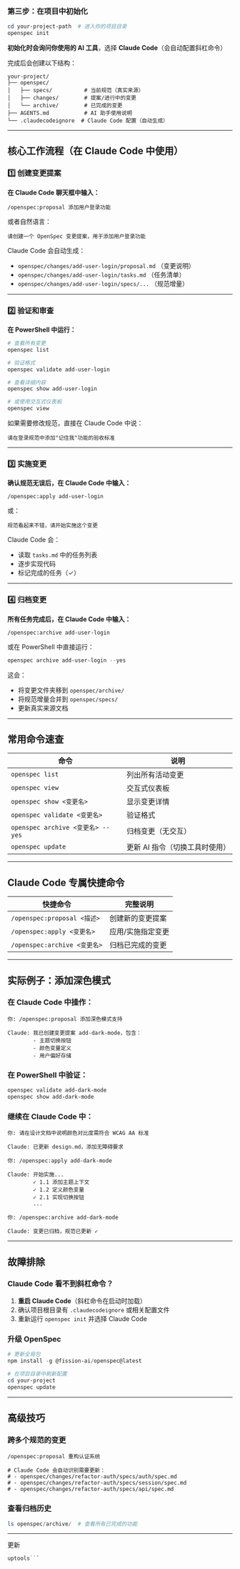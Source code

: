 
### 第三步：在项目中初始化

```powershell
cd your-project-path  # 进入你的项目目录
openspec init
```

**初始化时会询问你使用的 AI 工具**，选择 **Claude Code**（会自动配置斜杠命令）

完成后会创建以下结构：
```
your-project/
├── openspec/
│   ├── specs/          # 当前规范（真实来源）
│   ├── changes/        # 提案/进行中的变更
│   └── archive/        # 已完成的变更
├── AGENTS.md           # AI 助手使用说明
└── .claudecodeignore  # Claude Code 配置（自动生成）
```

---

## 核心工作流程（在 Claude Code 中使用）

### 1️⃣ 创建变更提案

**在 Claude Code 聊天框中输入：**

```
/openspec:proposal 添加用户登录功能
```

或者自然语言：
```
请创建一个 OpenSpec 变更提案，用于添加用户登录功能
```

Claude Code 会自动生成：
- `openspec/changes/add-user-login/proposal.md` （变更说明）
- `openspec/changes/add-user-login/tasks.md` （任务清单）
- `openspec/changes/add-user-login/specs/...` （规范增量）

---

### 2️⃣ 验证和审查

**在 PowerShell 中运行：**

```powershell
# 查看所有变更
openspec list

# 验证格式
openspec validate add-user-login

# 查看详细内容
openspec show add-user-login

# 或使用交互式仪表板
openspec view
```

如果需要修改规范，直接在 Claude Code 中说：
```
请在登录规范中添加"记住我"功能的验收标准
```

---

### 3️⃣ 实施变更

**确认规范无误后，在 Claude Code 中输入：**

```
/openspec:apply add-user-login
```

或：
```
规范看起来不错，请开始实施这个变更
```

Claude Code 会：
- 读取 `tasks.md` 中的任务列表
- 逐步实现代码
- 标记完成的任务（✓）

---

### 4️⃣ 归档变更

**所有任务完成后，在 Claude Code 中输入：**

```
/openspec:archive add-user-login
```

或在 PowerShell 中直接运行：
```powershell
openspec archive add-user-login --yes
```

这会：
- 将变更文件夹移到 `openspec/archive/`
- 将规范增量合并到 `openspec/specs/`
- 更新真实来源文档

---

## 常用命令速查

| 命令 | 说明 |
|------|------|
| `openspec list` | 列出所有活动变更 |
| `openspec view` | 交互式仪表板 |
| `openspec show <变更名>` | 显示变更详情 |
| `openspec validate <变更名>` | 验证格式 |
| `openspec archive <变更名> --yes` | 归档变更（无交互） |
| `openspec update` | 更新 AI 指令（切换工具时使用） |

---

## Claude Code 专属快捷命令

| 快捷命令 | 完整说明 |
|----------|----------|
| `/openspec:proposal <描述>` | 创建新的变更提案 |
| `/openspec:apply <变更名>` | 应用/实施指定变更 |
| `/openspec:archive <变更名>` | 归档已完成的变更 |

---

## 实际例子：添加深色模式

### 在 Claude Code 中操作：

```
你: /openspec:proposal 添加深色模式支持

Claude: 我已创建变更提案 add-dark-mode，包含：
        - 主题切换按钮
        - 颜色变量定义
        - 用户偏好存储
```

### 在 PowerShell 中验证：

```powershell
openspec validate add-dark-mode
openspec show add-dark-mode
```

### 继续在 Claude Code 中：

```
你: 请在设计文档中说明颜色对比度需符合 WCAG AA 标准

Claude: 已更新 design.md，添加无障碍要求

你: /openspec:apply add-dark-mode

Claude: 开始实施...
        ✓ 1.1 添加主题上下文
        ✓ 1.2 定义颜色变量
        ✓ 2.1 实现切换按钮
        ...

你: /openspec:archive add-dark-mode

Claude: 变更已归档，规范已更新 ✓
```

---

## 故障排除

### Claude Code 看不到斜杠命令？

1. **重启 Claude Code**（斜杠命令在启动时加载）
2. 确认项目根目录有 `.claudecodeignore` 或相关配置文件
3. 重新运行 `openspec init` 并选择 Claude Code

### 升级 OpenSpec

```powershell
# 更新全局包
npm install -g @fission-ai/openspec@latest

# 在项目目录中刷新配置
cd your-project
openspec update
```

---

## 高级技巧

### 跨多个规范的变更

```
/openspec:proposal 重构认证系统

# Claude Code 会自动识别需要更新：
# - openspec/changes/refactor-auth/specs/auth/spec.md
# - openspec/changes/refactor-auth/specs/session/spec.md
# - openspec/changes/refactor-auth/specs/api/spec.md
```

### 查看归档历史

```powershell
ls openspec/archive/  # 查看所有已完成的功能
```

---

更新
```powershell
uptools```
